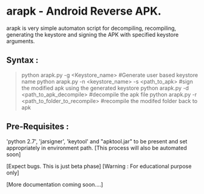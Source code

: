 # arapk  - Android Reverse APK.

arapk is very simple automaton script for decompiling, recompiling, generating the keystore and signing the APK with specified keystore arguments.


Syntax :
-------

>python arapk.py -g <Keystore_name> #Generate user based keystore name
>python arapk.py -n <keystore_name> -s <path_to_apk> #sign the modified apk using the generated keystore
>python arapk.py -d <path_to_apk_decompile> #decompile the apk file 
>python arapk.py -r <path_to_folder_to_recompile> #recompile the modifed folder back to apk

 

Pre-Requisites :
---------------
'python 2.7', 'jarsigner', 'keytool' and "apktool.jar" to be present and set appropriately in environment path. [This process will also be automated soon]

[Expect bugs. This is just beta phase]
[Warning : For educational purpose only]


[More documentation coming soon....]
